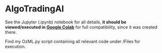 # AlgoTradingAI
See the Jupyter (.ipynb) notebook for all details, **it should be viewed/executed in [Google Colab](http://colab.research.google.com/drive/1mOTbXkcrulDkOrMAoAnBQ_OV3veESunI)** for full compatibility, since it was created there.

Find my OzML.py script containing all relevant code under /Files for execution.
